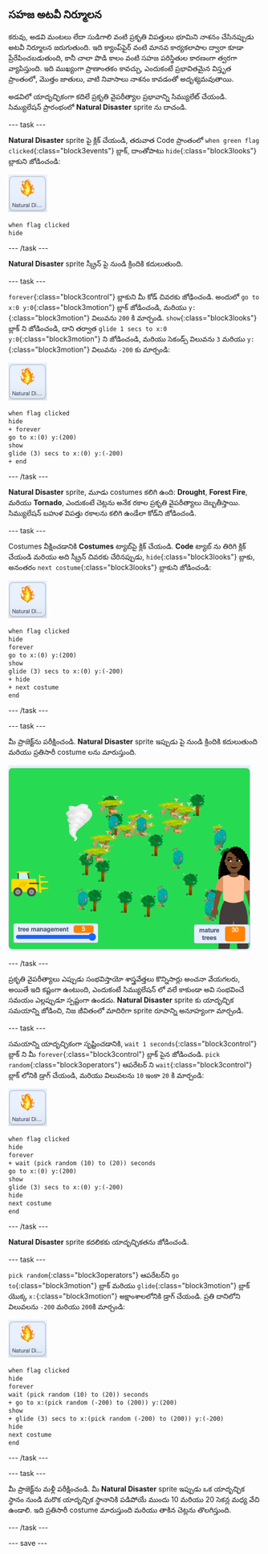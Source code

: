## సహజ అటవీ నిర్మూలన

కరువు, అడవి మంటలు లేదా సుడిగాలి వంటి ప్రకృతి విపత్తులు భూమిని నాశనం చేసినప్పుడు అటవీ నిర్మూలన జరుగుతుంది. ఇది క్యాంప్‌ఫైర్ వంటి మానవ కార్యకలాపాల ద్వారా కూడా ప్రేరేపించబడుతుంది, కానీ చాలా పొడి కాలం వంటి సహజ పరిస్థితుల కారణంగా త్వరగా వ్యాపిస్తుంది. ఇది ముఖ్యంగా ప్రాణాంతకం కావచ్చు, ఎందుకంటే ప్రభావితమైన విస్తృత ప్రాంతంలో, మొత్తం జాతులు, వాటి నివాసాలు నాశనం కావడంతో అదృశ్యమవుతాయి.

అడవిలో యాదృచ్ఛికంగా కదిలే ప్రకృతి వైపరీత్యాల ప్రభావాన్ని సిమ్యులేట్ చేయండి. సిమ్యులేషన్ ప్రారంభంలో **Natural Disaster** sprite ను దాచండి.

--- task ---

**Natural Disaster** sprite పై క్లిక్ చేయండి, తరువాత Code ప్రాంతంలో `when green flag clicked`{:class="block3events"} బ్లాక్, దాంతోపాటు `hide`{:class="block3looks"} బ్లాకుని జోడించండి:

![Natural Disaster sprite యొక్క చిత్రం](images/natural-disaster-sprite.png)

```blocks3
when flag clicked
hide
```

--- /task ---

**Natural Disaster** sprite స్క్రీన్ పై నుండి క్రిందికి కదులుతుంది.

--- task ---

`forever`{:class="block3control"} బ్లాకుని మీ కోడ్ చివరకు జోఢించండి. అందులో `go to x:0 y:0`{:class="block3motion"} బ్లాక్ జోడించండి, మరియు `y:`{:class="block3motion"} విలువను `200` కి మార్చండి. `show`{:class="block3looks"} బ్లాక్ ని జోడించండి, దాని తర్వాత `glide 1 secs to x:0 y:0`{:class="block3motion"} ని జోడించండి, మరియు సెకండ్స్ విలువను `3` మరియు `y:`{:class="block3motion"} విలువను `-200` కు మార్చండి:

![Natural Disaster sprite యొక్క చిత్రం](images/natural-disaster-sprite.png)


```blocks3
when flag clicked
hide
+ forever
go to x:(0) y:(200)
show
glide (3) secs to x:(0) y:(-200)
+ end
```

--- /task ---

**Natural Disaster** sprite, మూడు costumes కలిగి ఉంది: **Drought**, **Forest Fire**, మరియు **Tornado**, ఎందుకంటే చెట్లను అనేక రకాల ప్రకృతి వైపరీత్యాలు దెబ్బతీస్తాయి. సిమ్యులేషన్ బహుళ విపత్తు రకాలను కలిగి ఉండేలా కోడ్‌ని జోడించండి.

--- task ---

 Costumes వీక్షించడానికి **Costumes** ట్యాబ్‌పై క్లిక్ చేయండి. **Code** ట్యాబ్ ను తిరిగి క్లిక్ చేయండి మరియు అది స్క్రీన్ చివరకు చేరినప్పుడు, `hide`{:class="block3looks"} బ్లాకు, అనంతరం `next costume`{:class="block3looks"} బ్లాకుని జోడించండి:

![Natural Disaster sprite యొక్క చిత్రం](images/natural-disaster-sprite.png)


```blocks3
when flag clicked
hide
forever
go to x:(0) y:(200)
show
glide (3) secs to x:(0) y:(-200)
+ hide
+ next costume
end
```

--- /task ---

--- task ---

మీ ప్రాజెక్ట్‌ను పరీక్షించండి. **Natural Disaster** sprite ఇప్పుడు పై నుండి క్రిందికి కదులుతుంది మరియు ప్రతిసారీ costume లను మారుస్తుంది.

![Stage పై Natural Disaster యొక్క చిత్రం](images/disaster-on-stage.png)

--- /task ---

ప్రకృతి వైపరీత్యాలు ఎప్పుడు సంభవిస్తాయో శాస్త్రవేత్తలు కొన్నిసార్లు అంచనా వేయగలరు, అయితే ఇది కష్టంగా ఉంటుంది, ఎందుకంటే సిమ్యులేషన్ లో వలే కాకుండా అవి సంభవించే సమయం ఎల్లప్పుడూ స్పష్టంగా ఉండదు. **Natural Disaster** sprite కు యాదృచ్ఛిక సమయాన్ని జోడించి, నిజ జీవితంలో మాదిరిగా sprite రూపాన్ని అనూహ్యంగా మార్చండి.

--- task ---

సమయాన్ని యాదృచ్ఛికంగా సృష్టించడానికి, `wait 1 seconds`{:class="block3control"} బ్లాక్ ని మీ `forever`{:class="block3control"} బ్లాక్ పైన జోడించండి. `pick random`{:class="block3operators"} ఆపరేటర్ ని `wait`{:class="block3control"} బ్లాక్ లోనికి డ్రాగ్ చేయండి, మరియు విలువలను `10` ఇంకా `20` కి మార్చండి:

![Natural Disaster sprite యొక్క చిత్రం](images/natural-disaster-sprite.png)


```blocks3
when flag clicked
hide
forever
+ wait (pick random (10) to (20)) seconds
go to x:(0) y:(200)
show
glide (3) secs to x:(0) y:(-200)
hide
next costume
end
```

--- /task ---

**Natural Disaster** sprite కదలికకు యాదృచ్ఛికతను జోడించండి.

--- task ---

`pick random`{:class="block3operators"} ఆపరేటర్‌ని `go to`{:class="block3motion"} బ్లాక్ మరియు `glide`{:class="block3motion"} బ్లాక్ యొక్క `x:`{:class="block3motion"} అక్షాంశాలలోనికి డ్రాగ్ చేయండి. ప్రతి దానిలోని విలువలను `-200` మరియు `200`కి మార్చండి:

![Natural Disaster sprite యొక్క చిత్రం](images/natural-disaster-sprite.png)


```blocks3
when flag clicked
hide
forever
wait (pick random (10) to (20)) seconds
+ go to x:(pick random (-200) to (200)) y:(200)
show
+ glide (3) secs to x:(pick random (-200) to (200)) y:(-200)
hide
next costume
end
```

--- /task ---

--- task ---

మీ ప్రాజెక్ట్‌ను మళ్లీ పరీక్షించండి. మీ **Natural Disaster** sprite ఇప్పుడు ఒక యాదృచ్ఛిక స్థానం నుండి మరొక యాదృచ్ఛిక స్థానానికి పడిపోయే ముందు 10 మరియు 20 సెకన్ల మధ్య వేచి ఉండాలి. ఇది ప్రతిసారీ costume మారుస్తుంది మరియు తాకిన చెట్లను తొలగిస్తుంది.

--- /task ---

--- save ---
